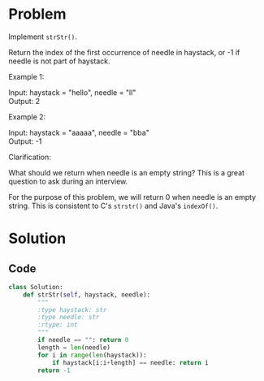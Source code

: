 # Problem

Implement `strStr()`.

Return the index of the first occurrence of needle in haystack, or -1 if needle is not part of haystack.

Example 1:

Input: haystack = "hello", needle = "ll"  
Output: 2  

Example 2:

Input: haystack = "aaaaa", needle = "bba"  
Output: -1  

Clarification:

What should we return when needle is an empty string? This is a great question to ask during an interview.

For the purpose of this problem, we will return 0 when needle is an empty string. This is consistent to C's `strstr()` and Java's `indexOf()`.

# Solution

## Code

```python
class Solution:
    def strStr(self, haystack, needle):
        """
        :type haystack: str
        :type needle: str
        :rtype: int
        """
        if needle == "": return 0
        length = len(needle)
        for i in range(len(haystack)):
            if haystack[i:i+length] == needle: return i
        return -1
```